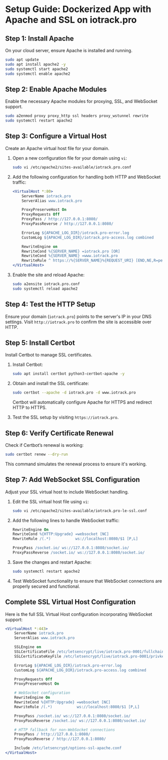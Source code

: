 
# Setup Guide: Dockerized App with Apache and SSL on iotrack.pro

## Step 1: Install Apache
On your cloud server, ensure Apache is installed and running.
```bash
sudo apt update
sudo apt install apache2 -y
sudo systemctl start apache2
sudo systemctl enable apache2
```

## Step 2: Enable Apache Modules
Enable the necessary Apache modules for proxying, SSL, and WebSocket support.
```bash
sudo a2enmod proxy proxy_http ssl headers proxy_wstunnel rewrite
sudo systemctl restart apache2
```

## Step 3: Configure a Virtual Host
Create an Apache virtual host file for your domain.

1. Open a new configuration file for your domain using `vi`:
   ```bash
   sudo vi /etc/apache2/sites-available/iotrack.pro.conf
   ```
2. Add the following configuration for handling both HTTP and WebSocket traffic:
   ```apache
   <VirtualHost *:80>
       ServerName iotrack.pro
       ServerAlias www.iotrack.pro

       ProxyPreserveHost On
       ProxyRequests Off
       ProxyPass / http://127.0.0.1:8080/
       ProxyPassReverse / http://127.0.0.1:8080/

       ErrorLog ${APACHE_LOG_DIR}/iotrack.pro-error.log
       CustomLog ${APACHE_LOG_DIR}/iotrack.pro-access.log combined

       RewriteEngine on
       RewriteCond %{SERVER_NAME} =iotrack.pro [OR]
       RewriteCond %{SERVER_NAME} =www.iotrack.pro
       RewriteRule ^ https://%{SERVER_NAME}%{REQUEST_URI} [END,NE,R=permanent]
   </VirtualHost>
   ```
3. Enable the site and reload Apache:
   ```bash
   sudo a2ensite iotrack.pro.conf
   sudo systemctl reload apache2
   ```

## Step 4: Test the HTTP Setup
Ensure your domain (`iotrack.pro`) points to the server's IP in your DNS settings.
Visit `http://iotrack.pro` to confirm the site is accessible over HTTP.

## Step 5: Install Certbot
Install Certbot to manage SSL certificates.

1. Install Certbot:
   ```bash
   sudo apt install certbot python3-certbot-apache -y
   ```
2. Obtain and install the SSL certificate:
   ```bash
   sudo certbot --apache -d iotrack.pro -d www.iotrack.pro
   ```
   Certbot will automatically configure Apache for HTTPS and redirect HTTP to HTTPS.

3. Test the SSL setup by visiting `https://iotrack.pro`.

## Step 6: Verify Certificate Renewal
Check if Certbot’s renewal is working:
```bash
sudo certbot renew --dry-run
```
This command simulates the renewal process to ensure it's working.

## Step 7: Add WebSocket SSL Configuration
Adjust your SSL virtual host to include WebSocket handling.

1. Edit the SSL virtual host file using `vi`:
   ```bash
   sudo vi /etc/apache2/sites-available/iotrack.pro-le-ssl.conf
   ```
2. Add the following lines to handle WebSocket traffic:
   ```apache
   RewriteEngine On
   RewriteCond %{HTTP:Upgrade} =websocket [NC]
   RewriteRule /(.*)           ws://localhost:8080/$1 [P,L]

   ProxyPass /socket.io/ ws://127.0.0.1:8080/socket.io/
   ProxyPassReverse /socket.io/ ws://127.0.0.1:8080/socket.io/
   ```
3. Save the changes and restart Apache:
   ```bash
   sudo systemctl restart apache2
   ```
4. Test WebSocket functionality to ensure that WebSocket connections are properly secured and functional.

## Complete SSL Virtual Host Configuration

Here is the full SSL Virtual Host configuration incorporating WebSocket support:

```apache
<VirtualHost *:443>
    ServerName iotrack.pro
    ServerAlias www.iotrack.pro

    SSLEngine on
    SSLCertificateFile /etc/letsencrypt/live/iotrack.pro-0001/fullchain.pem
    SSLCertificateKeyFile /etc/letsencrypt/live/iotrack.pro-0001/privkey.pem

    ErrorLog ${APACHE_LOG_DIR}/iotrack.pro-error.log
    CustomLog ${APACHE_LOG_DIR}/iotrack.pro-access.log combined

    ProxyRequests Off
    ProxyPreserveHost On

    # WebSocket configuration
    RewriteEngine On
    RewriteCond %{HTTP:Upgrade} =websocket [NC]
    RewriteRule /(.*)           ws://localhost:8080/$1 [P,L]

    ProxyPass /socket.io/ ws://127.0.0.1:8080/socket.io/
    ProxyPassReverse /socket.io/ ws://127.0.0.1:8080/socket.io/

    # HTTP fallback for non-WebSocket connections
    ProxyPass / http://127.0.0.1:8080/
    ProxyPassReverse / http://127.0.0.1:8080/

    Include /etc/letsencrypt/options-ssl-apache.conf
</VirtualHost>
```
